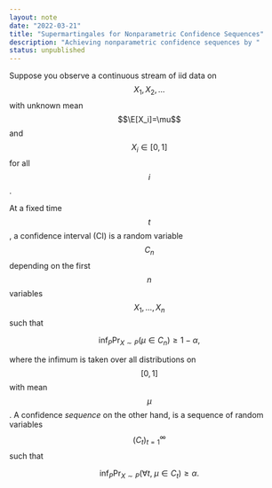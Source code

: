 ```yaml
---
layout: note 
date: "2022-03-21" 
title: "Supermartingales for Nonparametric Confidence Sequences"
description: "Achieving nonparametric confidence sequences by "
status: unpublished
---
```


$$
\renewcommand{\Pr}{\mathbb{P}}
\newcommand{\E}{\mathbb{E}}
$$

Suppose you observe a continuous stream of iid data on $$X_1,X_2,\dots$$ with unknown mean $$\E[X_i]=\mu$$ and $$X_i\in[0,1]$$ for all $$i$$. 

At a fixed time $$t$$, a confidence interval (CI) is a random variable $$C_n$$ depending on the first $$n$$ variables $$X_1,\dots,X_n$$ such that 

$$\inf_P \Pr_{X\sim P}(\mu\in C_n)\geq 1-\alpha,$$

where the infimum is taken over all distributions on $$[0,1]$$ with mean $$\mu$$. A confidence _sequence_ on the other hand, is a sequence of random variables $$(C_t)_{t=1}^\infty$$ such that 

$$\inf_P \Pr_{X\sim P}(\forall t, \; \mu\in C_t)\geq \alpha.$$ 




